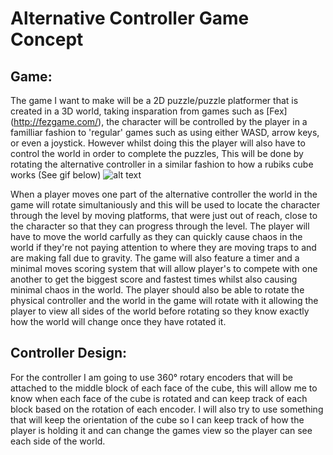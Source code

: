 # Alternative Controller Game Concept

## Game:
The game I want to make will be a 2D puzzle/puzzle platformer that is created in a 3D world, taking insparation from games such as [Fex] (http://fezgame.com/), the character will be controlled by the player in a familliar fashion to 'regular' games such as using either WASD, arrow keys, or even a joystick. However whilst doing this the player will also have to control the world in order to complete the puzzles, This will be done by rotating the alternative controller in a similar fashion to how a rubiks cube works (See gif below)
![alt text](https://media0.giphy.com/media/XhLfu6KgEyM5q/giphy.gif "How a rubiks cube works.")

When a player moves one part of the alternative controller the world in the game will rotate simultaniously and this will be used to locate the character through the level by moving platforms, that were just out of reach, close to the character so that they can progress through the level. The player will have to move the world carfully as they can quickly cause chaos in the world if they're not paying attention to where they are moving traps to and are making fall due to gravity. The game will also feature a timer and a minimal moves scoring system that will allow player's to compete with one another to get the biggest score and fastest times whilst also causing minimal chaos in the world. The player should also be able to rotate the physical controller and the world in the game will rotate with it allowing the player to view all sides of the world before rotating so they know exactly how the world will change once they have rotated it.   


## Controller Design:

For the controller I am going to use 360° rotary encoders that will be attached to the middle block of each face of the cube, this will allow me to know when each face of the cube is rotated and can keep track of each block based on the rotation of each encoder. I will also try to use something that will keep the orientation of the cube so I can keep track of how the player is holding it and can change the games view so the player can see each side of the world.
